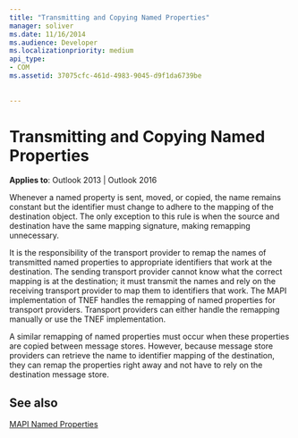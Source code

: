 ```yaml
---
title: "Transmitting and Copying Named Properties"
manager: soliver
ms.date: 11/16/2014
ms.audience: Developer
ms.localizationpriority: medium
api_type:
- COM
ms.assetid: 37075cfc-461d-4983-9045-d9f1da6739be
 
 
---
```


# Transmitting and Copying Named Properties

  
  
**Applies to**: Outlook 2013 | Outlook 2016 
  
Whenever a named property is sent, moved, or copied, the name remains constant but the identifier must change to adhere to the mapping of the destination object. The only exception to this rule is when the source and destination have the same mapping signature, making remapping unnecessary.
  
It is the responsibility of the transport provider to remap the names of transmitted named properties to appropriate identifiers that work at the destination. The sending transport provider cannot know what the correct mapping is at the destination; it must transmit the names and rely on the receiving transport provider to map them to identifiers that work. The MAPI implementation of TNEF handles the remapping of named properties for transport providers. Transport providers can either handle the remapping manually or use the TNEF implementation. 
  
A similar remapping of named properties must occur when these properties are copied between message stores. However, because message store providers can retrieve the name to identifier mapping of the destination, they can remap the properties right away and not have to rely on the destination message store. 
  
## See also



[MAPI Named Properties](mapi-named-properties.md)

